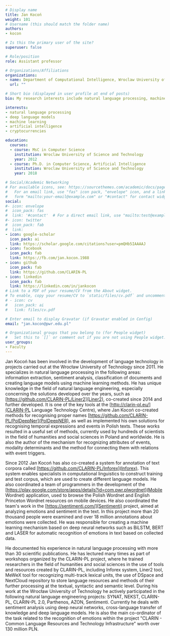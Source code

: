 ```yaml
---
# Display name
title: Jan Kocoń
weight: 101
# Username (this should match the folder name)
authors:
- kocon

# Is this the primary user of the site?
superuser: false

# Role/position
role: Assistant professor

# Organizations/Affiliations
organizations:
- name: Department of Computational Intelligence, Wroclaw University of Science and Technology
  url: ""

# Short bio (displayed in user profile at end of posts)
bio: My research interests include natural language processing, machine learning and deep language models.

interests:
- natural language processing
- deep language models
- machine learning
- artificial intelligence
- cryptocurrencies

education:
  courses:
  - course: MsC in Computer Science
    institution: Wroclaw University of Science and Technology
    year: 2012
  - course: Ph.D. in Computer Science, Artificial Intelligence 
    institution: Wroclaw University of Science and Technology
    year: 2018 

# Social/Academic Networking
# For available icons, see: https://sourcethemes.com/academic/docs/page-builder/#icons
#   For an email link, use "fas" icon pack, "envelope" icon, and a link in the
#   form "mailto:your-email@example.com" or "#contact" for contact widget.
social:
#- icon: envelope
#  icon_pack: fas
#  link: '#contact'  # For a direct email link, use "mailto:test@example.org".
#- icon: twitter
#  icon_pack: fab
#  link: 
- icon: google-scholar
  icon_pack: ai
  link: https://scholar.google.com/citations?user=pmQHb5IAAAAJ
- icon: facebook
  icon_pack: fab
  link: https://fb.com/jan.kocon.1988
- icon: github
  icon_pack: fab
  link: https://github.com/CLARIN-PL
- icon: linkedin
  icon_pack: fab
  link: https://linkedin.com/in/jankocon
# Link to a PDF of your resume/CV from the About widget.
# To enable, copy your resume/CV to `static/files/cv.pdf` and uncomment the lines below.
# - icon: cv
#   icon_pack: ai
#   link: files/cv.pdf

# Enter email to display Gravatar (if Gravatar enabled in Config)
email: "jan.kocon@pwr.edu.pl"

# Organizational groups that you belong to (for People widget)
#   Set this to `[]` or comment out if you are not using People widget.
user_groups:
- Faculty
---
```

Jan Kocoń has been involved in the development of language technology in projects carried out at the Wrocław University of Technology since 2011. He specializes in natural language processing in the following areas: information extraction, sentiment analysis, classification of documents and creating language models using machine learning methods. He has unique knowledge in the field of natural language engineering, especially concerning the solutions developed over the years, such as [https://github.com/CLARIN-PL/Liner2](Liner2), co-created since 2014 and further developed. It is one of the key tools at the [http://clarin-pl.eu/](CLARIN-PL Language Technology Centre), where Jan Kocoń co-created methods for recognising proper names [https://github.com/CLARIN-PL/PolDeepNer](PolDeepNER), as well as implemented his own solutions for recognising temporal expressions and events in Polish texts. These works resulted in a useful set of methods, currently used by hundreds of scientists in the field of humanities and social sciences in Poland and worldwide. He is also the author of the mechanism for recognizing attributes of events, modality determinants and the method for connecting them with relations with event triggers. 

Since 2012 Jan Kocoń has also co-created a system for annotation of text corpora called [https://github.com/CLARIN-PL/Inforex](Inforex). This system enables specialists in computational linguistics to construct training and test corpus, which are used to create different language models. He also coordinated a team of programmers in the development of the [https://play.google.com/store/apps/details?id=com.pwr.plwordnet](Mobile Wordnet) application, used to browse the Polish Wordnet and English Princeton Wordnet resources on mobile devices. He also coordinated the team's work in the [https://sentimenti.com/](Sentimenti) project, aimed at analyzing emotions and sentiment in the text. In this project more than 20 thousand people were examined and over 18 million annotations about emotions were collected. He was responsible for creating a machine learning mechanism based on deep neural networks such as BiLSTM, BERT and LASER for automatic recognition of emotions in text based on collected data. 

He documented his experience in natural language processing with more than 30 scientific publications. He has lectured many times as part of workshops organized by the CLARIN-PL project, where he trained researchers in the field of humanities and social sciences in the use of tools and resources created by CLARIN-PL, including Inforex system, Liner2 tool, MeWeX tool for recognizing multi-track lexical units, the use of DSpace and NextCloud repository to store language resources and methods of their further processing at the textual, syntactic and semantic level. During his work at the Wrocław University of Technology he actively participated in the following natural language engineering projects: SYNAT, NEKST, CLARIN-PL, CLARIN-PL 2.0, Parthenos, AZON, Sentimenti. Currently he deals with sentiment analysis using deep neural networks, cross-language transfer of knowledge and deep language models.  He is also the main co-ordinator of the task related to the recognition of emotions within the project "CLARIN - Common Language Resources and Technology Infrastructure" worth over 130 million PLN.
